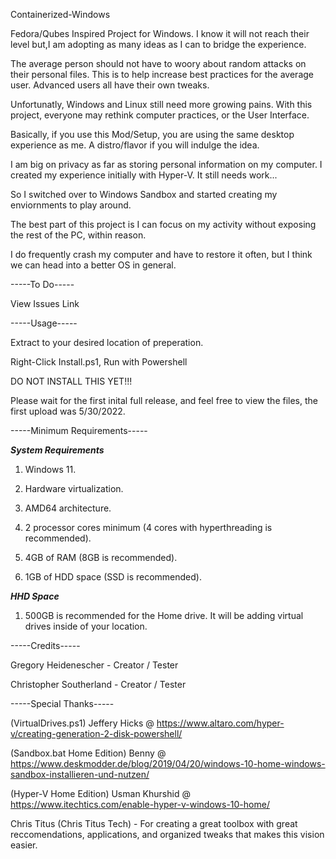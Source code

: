 Containerized-Windows

Fedora/Qubes Inspired Project for Windows. I know it will not reach their level but,I am adopting as many ideas as I can to bridge the experience. 

The average person should not have to woory about random attacks on their personal files. This is to help increase best practices for the average user. Advanced users all have their own tweaks.

Unfortunatly, Windows and Linux still need more growing pains.  With this project, everyone may rethink computer practices, or the User Interface.

Basically, if you use this Mod/Setup, you are using the same desktop experience as me. A distro/flavor if you will indulge the idea.  

I am big on privacy as far as storing personal information on my computer.  I created my experience initially with Hyper-V.  It still needs work... 

So I switched over to Windows Sandbox and started creating my enviornments to play around. 

The best part of this project is I can focus on my activity without exposing the rest of the PC, within reason.


I do frequently crash my computer and have to restore it often, but I think we can head into a better OS in general.

-----To Do-----

View Issues Link

-----Usage-----

Extract to your desired location of preperation.

Right-Click Install.ps1, Run with Powershell

DO NOT INSTALL THIS YET!!!

Please wait for the first inital full release, and feel free to view the files, the first upload was 5/30/2022.

-----Minimum Requirements-----

***System Requirements***

1. Windows 11.

2. Hardware virtualization.

3. AMD64 architecture.

4. 2 processor cores minimum (4 cores with hyperthreading is recommended).

5. 4GB of RAM (8GB is recommended).

6. 1GB of HDD space (SSD is recommended).

***HHD Space***

1. 500GB is recommended for the Home drive. It will be adding virtual drives inside of your location.

-----Credits-----

Gregory Heidenescher - Creator / Tester

Christopher Southerland - Creator / Tester

-----Special Thanks-----

(VirtualDrives.ps1) Jeffery Hicks @ https://www.altaro.com/hyper-v/creating-generation-2-disk-powershell/

(Sandbox.bat Home Edition) Benny @ https://www.deskmodder.de/blog/2019/04/20/windows-10-home-windows-sandbox-installieren-und-nutzen/

(Hyper-V Home Edition) Usman Khurshid @ https://www.itechtics.com/enable-hyper-v-windows-10-home/

Chris Titus (Chris Titus Tech) - For creating a great toolbox with great reccomendations, applications, and organized tweaks that makes this vision easier.
